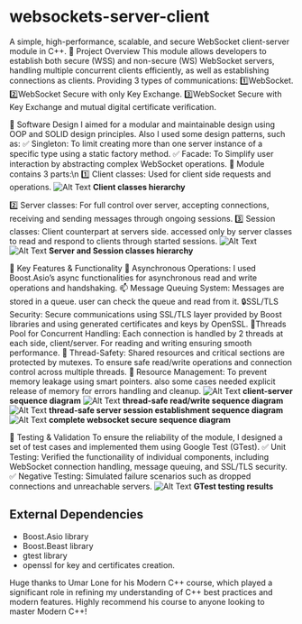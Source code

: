 # websockets-server-client
A simple, high-performance, scalable, and secure WebSocket client-server module in C++.
🔹 Project Overview
This module allows developers to establish both secure (WSS) and non-secure (WS) WebSocket servers, handling multiple concurrent clients efficiently, as well as establishing connections as clients.
Providing 3 types of communications:
1️⃣WebSocket.
2️⃣WebSocket Secure with only Key Exchange.
3️⃣WebSocket Secure with Key Exchange and mutual digital certificate verification.

🔹 Software Design
I aimed for a modular and maintainable design using OOP and SOLID design principles. Also I used some design patterns, such as:
✅ Singleton: To limit creating more than one server instance of a specific type using a static factory method.
✅ Facade: To Simplify user interaction by abstracting complex WebSocket operations.
📌 Module contains 3 parts:\n
1️⃣ Client classes: Used for client side requests and operations.
![Alt Text](Photos/Screenshot(140).png)
**Client classes hierarchy**

2️⃣ Server classes: For full control over server, accepting connections, receiving and sending messages through ongoing sessions.
3️⃣ Session classes: Client counterpart at servers side. accessed only by server classes to read and respond to clients through started sessions.
![Alt Text](Photos/Screenshot(141).png)
![Alt Text](Photos/Screenshot(142).png)
**Server and Session classes hierarchy**

🔹 Key Features & Functionality
🚀 Asynchronous Operations: I used Boost.Asio’s async functionalities for asynchronous read and write operations and handshaking.
📫 Message Queuing System: Messages are stored in a queue. user can check the queue and read from it.
🔒SSL/TLS Security: Secure communications using SSL/TLS layer provided by Boost libraries and using generated certificates and keys by OpenSSL.
🔀Threads Pool for Concurrent Handling: Each connection is handled by 2 threads at each side, client/server. For reading and writing ensuring smooth performance.
🚦 Thread-Safety: Shared resources and critical sections are protected by mutexes. To ensure safe read/write operations and connection control across multiple threads.
🔄 Resource Management: To prevent memory leakage using smart pointers. also some cases needed explicit release of memory for errors handling and cleanup.
![Alt Text](Photos/Screenshot(143).png)
**client-server sequence diagram**
![Alt Text](Photos/Screenshot(149).png)
**thread-safe read/write sequence diagram**
![Alt Text](Photos/Screenshot(150).png)
**thread-safe server session establishment sequence diagram**
![Alt Text](Photos/Screenshot(151).png)
**complete websocket secure sequence diagram**

🔹 Testing & Validation
To ensure the reliability of the module, I designed a set of test cases and implemented them using Google Test (GTest).
✅ Unit Testing: Verified the functionaility of individual components, including WebSocket connection handling, message queuing, and SSL/TLS security.
✅ Negative Testing: Simulated failure scenarios such as dropped connections and unreachable servers.
![Alt Text](Photos/Screenshot2.png)
**GTest testing results**

## External Dependencies
  * Boost.Asio library
  * Boost.Beast library
  * gtest library
  * openssl for key and certificates creation.

Huge thanks to Umar Lone for his Modern C++ course, which played a significant role in refining my understanding of C++ best practices and modern features. Highly recommend his course to anyone looking to master Modern C++!

